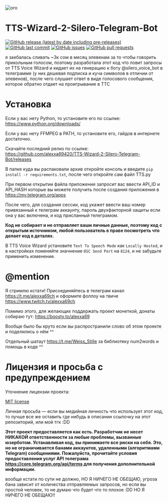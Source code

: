 
![ого](https://media.discordapp.net/attachments/1226698565565550614/1362198191243661392/who_ts_nigga_thinks_she_is.png?ex=6801856d&is=680033ed&hm=8d6b990eb9bdbcea945f30ac63930c712c4c54036557d651fb959b0589165067&=&format=webp&quality=lossless)

# TTS-Wizard-2-Silero-Telegram-Bot

[![GitHub release (latest by date including pre-releases)](https://img.shields.io/github/v/release/navendu-pottekkat/awesome-readme?include_prereleases)](https://img.shields.io/github/v/release/navendu-pottekkat/awesome-readme?include_prereleases)
[![GitHub last commit](https://img.shields.io/github/last-commit/navendu-pottekkat/awesome-readme)](https://img.shields.io/github/last-commit/navendu-pottekkat/awesome-readme)
[![GitHub issues](https://img.shields.io/github/issues-raw/navendu-pottekkat/awesome-readme)](https://img.shields.io/github/issues-raw/navendu-pottekkat/awesome-readme)
[![GitHub pull requests](https://img.shields.io/github/issues-pr/navendu-pottekkat/awesome-readme)](https://img.shields.io/github/issues-pr/navendu-pottekkat/awesome-readme)

я заебалась сливать ~3к сом в месяц элевенам за то чтобы говорить прикольным голосом, поэтому разработала этот код что ловит запросы от TTS Voice Wizard и кидает их на генерацию к боту @silero_voice_bot в телеграмме (у них дешевая подписка и куча символов в отличии от элевенов), после чего слушает ответ в виде голосового сообщения, которое обратно отдает на проигрывание в ТТС

# Установка

Если у вас нету Python, то установите его по ссылке: 
https://www.python.org/downloads/

Если у вас нету FFMPEG в PATH, то установите его, гайдов в интернете достаточно.

Скачайте последний релиз по ссылке: 
https://github.com/alexxa69420/TTS-Wizard-2-Silero-Telegram-Bot/releases

В папке куда вы распаковали архив откройте консоль и введите `pip install -r requirements.txt`, после чего откройте сам файл TTS.py 

При первом открытии файла приложение запросит вас ввести API_ID и API_HASH которые вы можете получить после создания приложения в https://my.telegram.org/apps

После чего, для создания сессии, код укажет ввести ваш номер привязанный к телеграм аккаунту, пароль двухфакторной защиты если она у вас включена, и код присланный телеграмом.

<b>Код не собирает и не отправляет ваши личные данные, поэтому код с открытым источником, любой пользователь в праве посмотреть что делает код в деталях.</b>

В TTS Voice Wizard установите `Text To Speech Mode` как `Locally Hosted`, и в настройках поменяйте значнение `OSC Send Port` на `8124`, и не забудьте применить изменение.


# @mention

Я стримлю кстати! Присоединяйтесь в телеграм канал https://t.me/alexxa69ch и оформите фоллоу на твиче https://www.twitch.tv/alexxa69ch

Помимо этого, для желающих поддержать проект монеткой, донаты собираю тут: https://boosty.to/alexxa69

Вообще было бы круто если вы распространили слово об этом проекте и поделились о нём ^^

Отдельный шатаут https://t.me/Weiss_Stille за библиотеку num2words и помощь в коде ^^


# Лицензия и просьба с предупреждением

Уточнение лицензии проекта:

[MIT license](./LICENSE)

Личная просьба — если вы медийная личность что использует этот код, то лучше все же оставить где нибудь в описании ссылочку на этот репозиторий, или мой тгк :DD

<B> Этот проект предоставляется как есть. Разработчик не несет НИКАКОЙ ответственности за любые проблемы, вызванные юзерботом. Устанавливая код, вы принимаете все риски на себя. Это, но не ограничивается банами аккаунтов, удаленными (алгоритмами Telegram) сообщениями. Пожалуйста, прочитайте условия предоставления услуг API телеграма https://core.telegram.org/api/terms для получения дополнительной информации. </b>

вообще кстати по сути не должно, НО Я НИЧЕГО НЕ ОБЕЩАЮ, угроза бана зависит от количества отправляемых запросов, но если вы простой человек, то не думаю что будет что то плохое :DD
НО Я НИЧЕГО НЕ ОБЕЩАЮ!!


